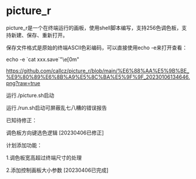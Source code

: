 # picture_r
picture_r是一个在终端运行的画板，使用shell脚本编写，支持256色调色板，支持新建、保存、重新打开。

保存文件格式是原始的终端ASCII色彩编码，可以直接使用echo -e来打开查看：

echo -e \`cat xxx.save\`"\e[0m"

https://github.com/callcz/picture_r/blob/main/%E6%88%AA%E5%9B%BE_%E9%80%89%E6%8B%A9%E5%8C%BA%E5%9F%9F_20230106134646.png?raw=true

运行./picture.sh启动

运行./run.sh启动可屏蔽乱七八糟的错误报告

已知待修正：

调色板方向键选色逻辑 [20230406已修正]

计划添加功能：

1.调色板宽高超过终端尺寸的处理

2.添加控制画板大小参数 [20230406已完成]

